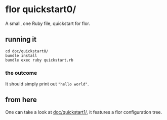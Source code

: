
# flor quickstart0/

A small, one Ruby file, quickstart for flor.


## running it

```
cd doc/quickstart0/
bundle install
bundle exec ruby quickstart.rb
```

### the outcome

It should simply print out `"hello world"`.


## from here

One can take a look at [doc/quickstart1/](../quickstart1/), it features a flor configuration tree.


